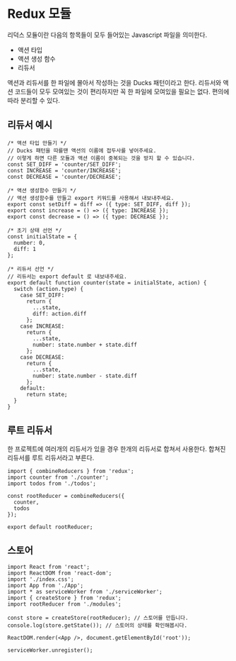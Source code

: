 # Redux 모듈

리덕스 모듈이란 다음의 항목들이 모두 들어있는 Javascript 파일을 의미한다.

- 액션 타입
- 액션 생성 함수
- 리듀서

액션과 리듀서를 한 파일에 몰아서 작성하는 것을 Ducks 패턴이라고 한다. 리듀서와 액션 코드들이 모두 모여있는 것이 편리하지만 꼭 한 파일에 모여있을 필요는 없다. 편의에 따라 분리할 수 있다.

## 리듀서 예시

```
/* 액션 타입 만들기 */
// Ducks 패턴을 따를땐 액션의 이름에 접두사를 넣어주세요.
// 이렇게 하면 다른 모듈과 액션 이름이 중복되는 것을 방지 할 수 있습니다.
const SET_DIFF = 'counter/SET_DIFF';
const INCREASE = 'counter/INCREASE';
const DECREASE = 'counter/DECREASE';

/* 액션 생성함수 만들기 */
// 액션 생성함수를 만들고 export 키워드를 사용해서 내보내주세요.
export const setDiff = diff => ({ type: SET_DIFF, diff });
export const increase = () => ({ type: INCREASE });
export const decrease = () => ({ type: DECREASE });

/* 초기 상태 선언 */
const initialState = {
  number: 0,
  diff: 1
};

/* 리듀서 선언 */
// 리듀서는 export default 로 내보내주세요.
export default function counter(state = initialState, action) {
  switch (action.type) {
    case SET_DIFF:
      return {
        ...state,
        diff: action.diff
      };
    case INCREASE:
      return {
        ...state,
        number: state.number + state.diff
      };
    case DECREASE:
      return {
        ...state,
        number: state.number - state.diff
      };
    default:
      return state;
  }
}
```

## 루트 리듀서

한 프로젝트에 여러개의 리듀서가 있을 경우 한개의 리듀서로 합쳐서 사용한다. 합쳐진 리듀서를 루트 리듀서라고 부른다.

```
import { combineReducers } from 'redux';
import counter from './counter';
import todos from './todos';

const rootReducer = combineReducers({
  counter,
  todos
});

export default rootReducer;
```

## 스토어

```
import React from 'react';
import ReactDOM from 'react-dom';
import './index.css';
import App from './App';
import * as serviceWorker from './serviceWorker';
import { createStore } from 'redux';
import rootReducer from './modules';

const store = createStore(rootReducer); // 스토어를 만듭니다.
console.log(store.getState()); // 스토어의 상태를 확인해봅시다.

ReactDOM.render(<App />, document.getElementById('root'));

serviceWorker.unregister();
```